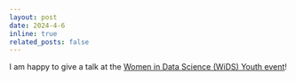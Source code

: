 ```yaml
---
layout: post
date: 2024-4-6
inline: true
related_posts: false
---
```


I am happy to give a talk at the [Women in Data Science (WiDS) Youth event](https://www.widsirvine.org/)!
